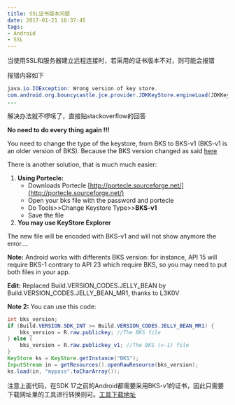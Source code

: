 ```yaml
---
title: SSL证书版本问题
date: 2017-01-21 16:37:45
tags:
- Android
- SSL
---
```


当使用SSL和服务器建立远程连接时，若采用的证书版本不对，则可能会报错

报错内容如下

```java
java.io.IOException: Wrong version of key store.
com.android.org.bouncycastle.jce.provider.JDKKeyStore.engineLoad(JDKKeyStore.java:812)
...
```

<!-- more -->

解决办法就不啰嗦了，直接贴stackoverflow的回答

**No need to do every thing again !!!**

You need to change the type of the keystore, from BKS to BKS-v1 (BKS-v1 is an older version of BKS). Because the BKS version changed as said [here](http://android-developers.blogspot.fr/2013/02/using-cryptography-to-store-credentials.html)

There is another solution, that is much much easier:

1. **Using Portecle:**
   - Downloads Portecle [http://portecle.sourceforge.net/](http://portecle.sourceforge.net/)
   - Open your bks file with the password and portecle
   - Do Tools>>Change Keystore Type>>**BKS-v1**
   - Save the file
2. **You may use KeyStore Explorer**

The new file will be encoded with BKS-v1 and will not show anymore the error....

**Note:** Android works with differents BKS version: for instance, API 15 will require BKS-1 contrary to API 23 which require BKS, so you may need to put both files in your app.

**Edit:** Replaced Build.VERSION_CODES.JELLY_BEAN by Build.VERSION_CODES.JELLY_BEAN_MR1, thanks to L3K0V

**Note 2:** You can use this code:

```java
int bks_version;
if (Build.VERSION.SDK_INT >= Build.VERSION_CODES.JELLY_BEAN_MR1) {
    bks_version = R.raw.publickey; //The BKS file
} else {
    bks_version = R.raw.publickey_v1; //The BKS (v-1) file
}
KeyStore ks = KeyStore.getInstance("BKS");
InputStream in = getResources().openRawResource(bks_version);  
ks.load(in, "mypass".toCharArray());
```



注意上面代码，在SDK 17之前的Android都需要采用BKS-v1的证书，因此只需要下载网址里的工具进行转换则可。[工具下载地址](https://sourceforge.net/projects/portecle/)